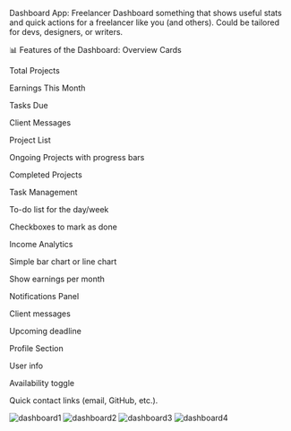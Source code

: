   Dashboard App:
Freelancer Dashboard something that shows useful stats and quick actions for a freelancer like you (and others). Could be tailored for devs, designers, or writers.

📊 Features of the Dashboard:
Overview Cards

Total Projects

Earnings This Month

Tasks Due

Client Messages

Project List

Ongoing Projects with progress bars

Completed Projects

Task Management

To-do list for the day/week

Checkboxes to mark as done

Income Analytics

Simple bar chart or line chart

Show earnings per month

Notifications Panel

Client messages

Upcoming deadline

Profile Section

User info

Availability toggle

Quick contact links (email, GitHub, etc.). 

![dashboard1](https://github.com/user-attachments/assets/f36df00d-f65d-4743-a11f-40c94d41d478)
![dashboard2](https://github.com/user-attachments/assets/379cf673-94c8-4de5-834d-b94cdf169ef0)
![dashboard3](https://github.com/user-attachments/assets/3ae46f6d-427a-4962-84b1-ff04231bfd03)
![dashboard4](https://github.com/user-attachments/assets/3617a264-f1eb-4a24-95f3-e300cd506be4)

